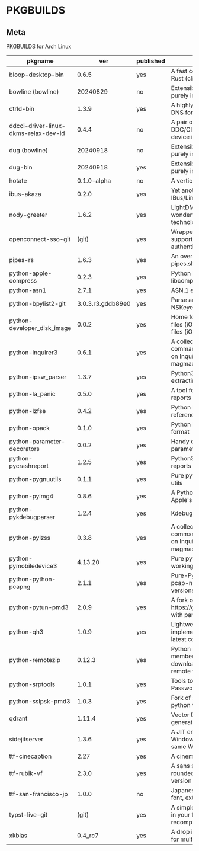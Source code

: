 # PKGBUILDS

## Meta

PKGBUILDS for Arch Linux

| pkgname                              | ver               | published | desc                                                                                                                   |
| ------------------------------------ | ----------------- | --------- | ---------------------------------------------------------------------------------------------------------------------- |
| bloop-desktop-bin                    | 0.6.5             | yes       | A fast code search engine written in Rust (client)                                                                     |
| bowline (bowline)                    | 20240829          | no        | Extensible DNS libraries written purely in Haskell                                                                     |
| ctrld-bin                            | 1.3.9             | yes       | A highly configurable, multi-protocol DNS forwarding proxy                                                             |
| ddcci-driver-linux-dkms-relax-dev-id | 0.4.4             | no        | A pair of Linux kernel drivers for DDC/CI monitors (DKMS): relaxed device identification                               |
| dug (bowline)                        | 20240918          | no        | Extensible DNS libraries written purely in Haskell                                                                     |
| dug-bin                              | 20240918          | yes       | Extensible DNS libraries written purely in Haskell                                                                     |
| hotate                               | 0.1.0-alpha       | no        | A vertical-writing editor                                                                                              |
| ibus-akaza                           | 0.2.0             | yes       | Yet another Japanese IME for IBus/Linux                                                                                |
| nody-greeter                         | 1.6.2             | yes       | LightDM greeter that allows to create wonderful themes with web technologies                                           |
| openconnect-sso-git                  | (git)             | yes       | Wrapper script for OpenConnect supporting Azure AD (SAMLv2) authentication (git version)                               |
| pipes-rs                             | 1.6.3             | yes       | An over-engineered rewrite of pipes.sh in Rust                                                                         |
| python-apple-compress                | 0.2.3             | yes       | Python bindings for Apple's libcompression                                                                             |
| python-asn1                          | 2.7.1             | yes       | ASN.1 encoder/decoder                                                                                                  |
| python-bpylist2-git                  | 3.0.3.r3.gddb89e0 | yes       | Parse and Generate binary plists and NSKeyedArchiver archives                                                          |
| python-developer_disk_image          | 0.0.2             | yes       | Home for both DeveloperDiskImage files (iOS < 17.0) and Personalized files (iOS >= 17.0)                               |
| python-inquirer3                     | 0.6.1             | yes       | A collection of common interactive command line user interfaces, based on Inquirer.js (fork of magmax/python-inquirer) |
| python-ipsw_parser                   | 1.3.7             | yes       | Python3 utility for parsing and extracting data from IPSW                                                              |
| python-la_panic                      | 0.5.0             | yes       | A tool for working with iPhone crash reports                                                                           |
| python-lzfse                         | 0.4.2             | yes       | Python bindings for the LZFSE reference implementation                                                                 |
| python-opack                         | 0.1.0             | yes       | Python library for parsing the opack format                                                                            |
| python-parameter-decorators          | 0.0.2             | yes       | Handy decorators for converting parameters                                                                             |
| python-pycrashreport                 | 1.2.5             | yes       | Python3 parser for Apple's crash reports                                                                               |
| python-pygnuutils                    | 0.1.1             | yes       | Pure python implementation for GNU utils                                                                               |
| python-pyimg4                        | 0.8.6             | yes       | A Python library/CLI tool for parsing Apple's Image4 format                                                            |
| python-pykdebugparser                | 1.2.4             | yes       | Kdebug events and ktraces parser                                                                                       |
| python-pylzss                        | 0.3.8             | yes       | A collection of common interactive command line user interfaces, based on Inquirer.js (fork of magmax/python-inquirer) |
| python-pymobiledevice3               | 4.13.20           | yes       | Pure python3 implementation for working with iDevices                                                                  |
| python-python-pcapng                 | 2.1.1             | yes       | Pure-Python library to parse the pcap-ng format used by newer versions of dumpcap & similar tools                      |
| python-pytun-pmd3                    | 2.0.9             | yes       | A fork of https://github.com/montag451/pytun with partial Darwin support                                               |
| python-qh3                           | 1.0.9             | yes       | Lightweight QUIC and HTTP/3 implementation in Python (built from latest commit)                                        |
| python-remotezip                     | 0.12.3            | yes       | Python module to access single members of a zip archive without downloading the full content from a remote web server  |
| python-srptools                      | 1.0.1             | yes       | Tools to implement Secure Remote Password (SRP) authentication                                                         |
| python-sslpsk-pmd3                   | 1.0.3             | yes       | Fork of sslpsk with support for latest python versions                                                                 |
| qdrant                               | 1.11.4            | yes       | Vector Database for the next generation of AI applications                                                             |
| sidejitserver                        | 1.3.6             | yes       | A JIT enabler for iOS 17 with a Windows/macOS computer on the same WiFi                                                |
| ttf-cinecaption                      | 2.27              | yes       | A cinematic Japanese font                                                                                              |
| ttf-rubik-vf                         | 2.3.0             | yes       | A sans serif font family with slightly rounded corners: variable font version                                          |
| ttf-san-francisco-jp                 | 1.0.0             | no        | Japanese version of San Francisco font, extracted from Apple's website                                                 |
| typst-live-git                       | (git)             | yes       | A simple utility to watch for changes in your typst file and automatically recompile them                              |
| xkblas                               | 0.4_rc7           | yes       | A drop in replacement of blas library for multi-GPUs servers                                                           |
